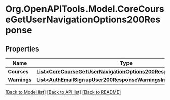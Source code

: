 # Org.OpenAPITools.Model.CoreCourseGetUserNavigationOptions200Response

## Properties

Name | Type | Description | Notes
------------ | ------------- | ------------- | -------------
**Courses** | [**List&lt;CoreCourseGetUserNavigationOptions200ResponseCoursesInner&gt;**](CoreCourseGetUserNavigationOptions200ResponseCoursesInner.md) |  | 
**Warnings** | [**List&lt;AuthEmailSignupUser200ResponseWarningsInner&gt;**](AuthEmailSignupUser200ResponseWarningsInner.md) |  | [optional] 

[[Back to Model list]](../README.md#documentation-for-models) [[Back to API list]](../README.md#documentation-for-api-endpoints) [[Back to README]](../README.md)

